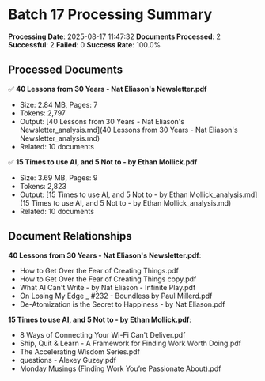 # Batch 17 Processing Summary

**Processing Date**: 2025-08-17 11:47:32
**Documents Processed**: 2
**Successful**: 2
**Failed**: 0
**Success Rate**: 100.0%

## Processed Documents

✅ **40 Lessons from 30 Years - Nat Eliason's Newsletter.pdf**
   - Size: 2.84 MB, Pages: 7
   - Tokens: 2,797
   - Output: [40 Lessons from 30 Years - Nat Eliason's Newsletter_analysis.md](40 Lessons from 30 Years - Nat Eliason's Newsletter_analysis.md)
   - Related: 10 documents

✅ **15 Times to use AI, and 5 Not to - by Ethan Mollick.pdf**
   - Size: 3.69 MB, Pages: 9
   - Tokens: 2,823
   - Output: [15 Times to use AI, and 5 Not to - by Ethan Mollick_analysis.md](15 Times to use AI, and 5 Not to - by Ethan Mollick_analysis.md)
   - Related: 10 documents

## Document Relationships

**40 Lessons from 30 Years - Nat Eliason's Newsletter.pdf**:
  - How to Get Over the Fear of Creating Things.pdf
  - How to Get Over the Fear of Creating Things copy.pdf
  - What AI Can't Write - by Nat Eliason - Infinite Play.pdf
  - On Losing My Edge _ #232 - Boundless by Paul Millerd.pdf
  - De-Atomization is the Secret to Happiness - by Nat Eliason.pdf

**15 Times to use AI, and 5 Not to - by Ethan Mollick.pdf**:
  - 8 Ways of Connecting Your Wi-Fi Can't Deliver.pdf
  - Ship, Quit & Learn - A Framework for Finding Work Worth Doing.pdf
  - The Accelerating Wisdom Series.pdf
  - questions - Alexey Guzey.pdf
  - Monday Musings (Finding Work You’re Passionate About).pdf
